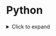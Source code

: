 # Python 

<details><summary>Click to expand</summary>
<p>
This is a expandable section

```python
print('expanded')
```
</p>
</details>